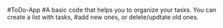 #ToDo-App
#A basic code that helps you to organize your tasks. You can create a list with tasks, 
#add new ones, or delete/updtate old ones.
